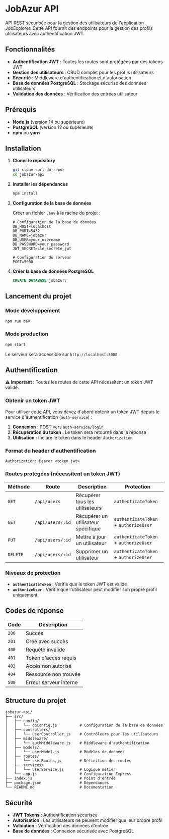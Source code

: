 # JobAzur API

API REST sécurisée pour la gestion des utilisateurs de l'application JobExplorer. Cette API fournit des endpoints pour la gestion des profils utilisateurs avec authentification JWT.

## Fonctionnalités

- **Authentification JWT** : Toutes les routes sont protégées par des tokens JWT
- **Gestion des utilisateurs** : CRUD complet pour les profils utilisateurs
- **Sécurité** : Middleware d'authentification et d'autorisation
- **Base de données PostgreSQL** : Stockage sécurisé des données utilisateurs
- **Validation des données** : Vérification des entrées utilisateur

## Prérequis

- **Node.js** (version 14 ou supérieure)
- **PostgreSQL** (version 12 ou supérieure)
- **npm** ou **yarn**

## Installation

1. **Cloner le repository**
   ```bash
   git clone <url-du-repo>
   cd jobazur-api
   ```

2. **Installer les dépendances**
   ```bash
   npm install
   ```

3. **Configuration de la base de données**
   
   Créer un fichier `.env` à la racine du projet :
   ```env
   # Configuration de la base de données
   DB_HOST=localhost
   DB_PORT=5432
   DB_NAME=jobazur
   DB_USER=your_username
   DB_PASSWORD=your_password
   JWT_SECRET=cle_secrete_jwt
   
   # Configuration du serveur
   PORT=5000
   ```

4. **Créer la base de données PostgreSQL**
   ```sql
   CREATE DATABASE jobazur;
   ```

## Lancement du projet

### Mode développement
```bash
npm run dev
```

### Mode production
```bash
npm start
```

Le serveur sera accessible sur `http://localhost:5000`

## Authentification

**⚠️ Important :** Toutes les routes de cette API nécessitent un token JWT valide.

### Obtenir un token JWT

Pour utiliser cette API, vous devez d'abord obtenir un token JWT depuis le service d'authentification (`auth-service`) :

1. **Connexion** : POST vers `auth-service/login`
2. **Récupération du token** : Le token sera retourné dans la réponse
3. **Utilisation** : Inclure le token dans le header `Authorization`

### Format du header d'authentification

```
Authorization: Bearer <token_jwt>
```

### Routes protégées (nécessitent un token JWT)

| Méthode | Route | Description | Protection |
|---------|-------|-------------|------------|
| `GET` | `/api/users` | Récupérer tous les utilisateurs | `authenticateToken` |
| `GET` | `/api/users/:id` | Récupérer un utilisateur spécifique | `authenticateToken` + `authorizeUser` |
| `PUT` | `/api/users/:id` | Mettre à jour un utilisateur | `authenticateToken` + `authorizeUser` |
| `DELETE` | `/api/users/:id` | Supprimer un utilisateur | `authenticateToken` + `authorizeUser` |

### Niveaux de protection

- **`authenticateToken`** : Vérifie que le token JWT est valide
- **`authorizeUser`** : Vérifie que l'utilisateur peut modifier son propre profil uniquement

## Codes de réponse

| Code | Description |
|------|-------------|
| `200` | Succès |
| `201` | Créé avec succès |
| `400` | Requête invalide |
| `401` | Token d'accès requis |
| `403` | Accès non autorisé |
| `404` | Ressource non trouvée |
| `500` | Erreur serveur interne |

## Structure du projet

```
jobazur-api/
├── src/
│   ├── config/
│   │   └── dbConfig.js          # Configuration de la base de données
│   ├── controllers/
│   │   └── userController.js    # Contrôleurs pour les utilisateurs
│   ├── middleware/
│   │   └── authMiddleware.js    # Middleware d'authentification
│   ├── models/
│   │   └── userModel.js         # Modèles de données
│   ├── routes/
│   │   └── userRoutes.js        # Définition des routes
│   ├── services/
│   │   └── userService.js       # Logique métier
│   └── app.js                   # Configuration Express
├── index.js                     # Point d'entrée
├── package.json                 # Dépendances
└── README.md                    # Documentation
```

## Sécurité

- **JWT Tokens** : Authentification sécurisée
- **Autorisation** : Les utilisateurs ne peuvent modifier que leur propre profil
- **Validation** : Vérification des données d'entrée
- **Base de données** : Connexion sécurisée avec PostgreSQL